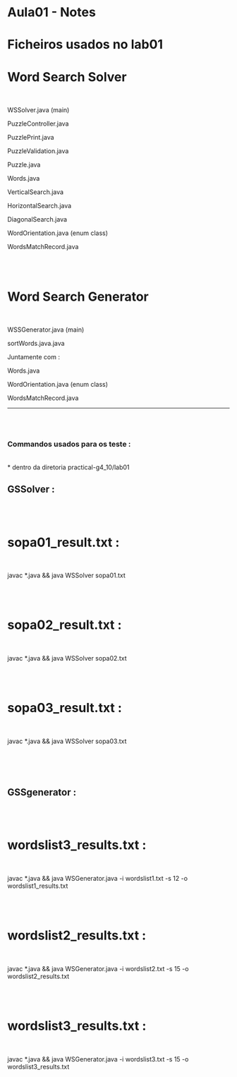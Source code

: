 # Aula01 - Notes

# Ficheiros usados no lab01
<h1>Word Search Solver </h1>
<br>
<p>WSSolver.java (main)</p>
<p>PuzzleController.java</p>
<p>PuzzlePrint.java</p>
<p>PuzzleValidation.java</p>
<p>Puzzle.java</p>
<p>Words.java</p>
<p>VerticalSearch.java</p>
<p>HorizontalSearch.java</p>
<p>DiagonalSearch.java</p>
<p>WordOrientation.java (enum class)</p>
<p>WordsMatchRecord.java</p>

<br>
<br>
<h1>Word Search Generator </h1>
<br>
<p>WSSGenerator.java (main)</p>
<p>sortWords.java.java</p>
<p>Juntamente com : </p>
<p>Words.java</p>
<p>WordOrientation.java (enum class)</p>
<p>WordsMatchRecord.java</p>


<hr>




<br>
<br>

<h3>Commandos usados para os teste :  </h3>
<br>
* dentro da diretoria practical-g4_10/lab01 
<h2>GSSolver : </h2>
<br>
<br>
<h1>sopa01_result.txt : </h1>
<br>
<p>javac *.java && java WSSolver sopa01.txt</p>
<br>
<br>

<h1>sopa02_result.txt : </h1>
<br>
<p>javac *.java && java WSSolver sopa02.txt</p>
<br>
<br>

<h1>sopa03_result.txt : </h1>
<br>
<p>javac *.java && java WSSolver sopa03.txt</p>
<br>
<br>

<br>

<h2>GSSgenerator : </h2>
<br>
<br>
<h1>wordslist3_results.txt : </h1>
<br>
<p>javac *.java && java WSGenerator.java -i wordslist1.txt -s 12 -o wordslist1_results.txt</p>
<br>
<br>

<h1>wordslist2_results.txt : </h1>
<br>
<p>javac *.java && java WSGenerator.java -i wordslist2.txt -s 15 -o wordslist2_results.txt</p>
<br>
<br>

<h1>wordslist3_results.txt : </h1>
<br>
<p>javac *.java && java WSGenerator.java -i wordslist3.txt -s 15 -o wordslist3_results.txt</p>
<br>
<br>